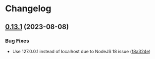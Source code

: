 # Changelog

## [0.13.1](https://github.com/dudleycarr/nsqjs/compare/0.13.0...v0.13.1) (2023-08-08)


### Bug Fixes

* Use 127.0.0.1 instead of localhost due to NodeJS 18 issue ([f8a324e](https://github.com/dudleycarr/nsqjs/commit/f8a324ed6b31d45602f0e995ef7a845491f4efab))
